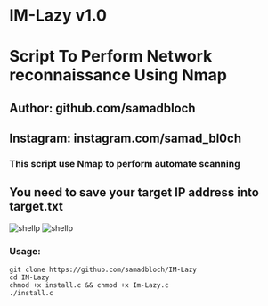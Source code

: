 # IM-Lazy v1.0
# Script To Perform Network reconnaissance Using Nmap

## Author: github.com/samadbloch
## Instagram: instagram.com/samad_bl0ch
 
### This script use Nmap to perform automate scanning
## You need to save your target IP address into target.txt




![shellp](https://github.com/samadbloch/IM-Lazy/raw/master/Screenshot_20200627_230817.png)
![shellp](https://github.com/samadbloch/IM-Lazy/raw/master/Screenshot_20200627_230942.png)

### Usage:
```
git clone https://github.com/samadbloch/IM-Lazy
cd IM-Lazy
chmod +x install.c && chmod +x Im-Lazy.c
./install.c
```
